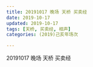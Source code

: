 ```yaml
---
title: 20191017 晚场 天桥 买卖经 
date: 2019-10-17
updated: 2019-10-17
tags: [天桥, 买卖经, 相声]
categories: (2019)己亥年场次

---
```


20191017 晚场 天桥 买卖经 

